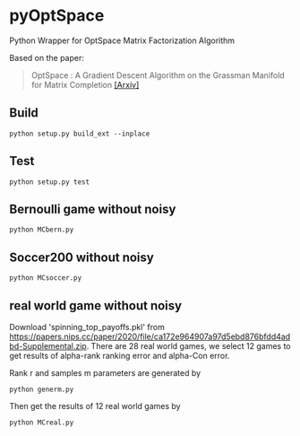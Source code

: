 # pyOptSpace

Python Wrapper for OptSpace Matrix Factorization Algorithm

Based on the paper:

> OptSpace : A Gradient Descent Algorithm on the Grassman Manifold for Matrix Completion [[Arxiv]](http://arxiv.org/pdf/0910.5260.pdf)

## Build

```
python setup.py build_ext --inplace
```

## Test

```
python setup.py test
```

## Bernoulli game without noisy

```
python MCbern.py
```

## Soccer200 without noisy

```
python MCsoccer.py
```

## real world game without noisy

Download 'spinning_top_payoffs.pkl' from https://papers.nips.cc/paper/2020/file/ca172e964907a97d5ebd876bfdd4adbd-Supplemental.zip. There are 28 real world games, we select 12 games to get results of alpha-rank ranking error and alpha-Con error.

Rank r and samples m parameters are generated by 

```
python generm.py
```

 Then get the results of 12 real world games by

```
python MCreal.py

```

 

